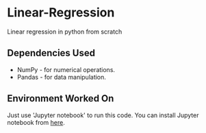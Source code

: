 # Linear-Regression
Linear regression in python from scratch

## Dependencies Used
- NumPy - for numerical operations.
- Pandas - for data manipulation.

## Environment Worked On
Just use 'Jupyter notebook' to run this code. You can install Jupyter notebook from [here](https://jupyter.org/install).
